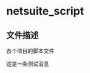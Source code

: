<!--
 * @Author: zhouyh
 * @Date: 2022-03-10 17:01:28
 * @LastEditors: zhouyh
 * @LastEditTime: 2022-03-22 10:30:22
 * @Description: 请填写简介
-->
# netsuite_script
## 文件描述
各个项目的脚本文件 

这是一条测试消息
